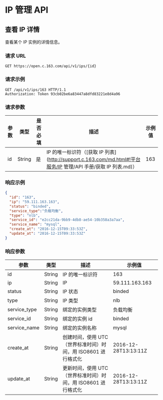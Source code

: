 # IP 管理 API

## 查看 IP 详情

查看某个 IP 实例的详情信息。

### 请求 URL

`GET https://open.c.163.com/api/v1/ips/{id}`

### 请求示例

```http
GET /api/v1/ips/163 HTTP/1.1
Authorization: Token 93cb02be6a83447a8dfd83221e8d4a96
```
### 请求参数

| 参数 |  类型  | 是否必填 |                       描述                       | 示例值 |
|------|--------|----------|--------------------------------------------------|--------|
| id   | String | 是       | IP 的唯一标识符（[获取 IP 列表](http://support.c.163.com/md.html#!平台服务/IP 管理/API 手册/获取 IP 列表.md)） |    163 |

### 响应示例

```json
{
  "id": "163",
  "ip": "59.111.163.163",
  "status": "binded",
  "service_type":"负载均衡",
  "type": "nlb",
  "service_id": "e2cc21da-9bb9-4db8-ae54-10b358a3a7aa",
  "service_name": "mysql",
  "create_at": "2016-12-15T09:33:53Z",
  "update_at": "2016-12-15T09:33:53Z"
}
```

### 响应参数

|     参数     |  类型  |                              描述                             |        示例值        |
|--------------|--------|---------------------------------------------------------------|----------------------|
| id           | String | IP 的唯一标识符                                               | 163                  |
| ip           | String | IP                                                            | 59.111.163.163       |
| status       | String | IP 状态                                                       | binded               |
| type         | String | IP 类型                                                       | nlb                  |
| service_type | String | 绑定的实例类型                                                | 负载均衡             |
| service_id   | String | 绑定的实例 id                                                 | binded               |
| service_name | String | 绑定的实例名称                                                | mysql                |
| create_at    | String | 创建时间，使用 UTC（世界标准时间）时间，用 ISO8601 进行格式化 | 2016-12-28T13:13:11Z |
| update_at    | String | 更新时间，使用 UTC（世界标准时间）时间，用 ISO8601 进行格式化 | 2016-12-28T13:13:11Z |
